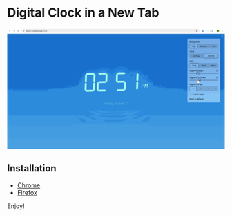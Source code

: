 # Digital Clock in a New Tab

<img src="images/digital-clock-how-it-work-1.gif" width="768" alt="digital clock extension how it works" />

## Installation

- [Chrome](https://chromewebstore.google.com/detail/digital-clock-in-a-new-ta/jigadjkijhkamfmjfjnjlgojkdednakp)
- [Firefox](https://addons.mozilla.org/en-US/firefox/addon/digital-clock-in-a-new-tab/)

Enjoy!
